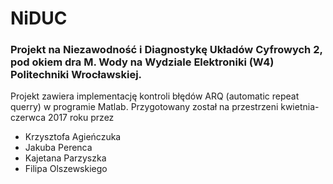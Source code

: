 # NiDUC

### Projekt na Niezawodność i Diagnostykę Układów Cyfrowych 2, pod okiem dra M. Wody na Wydziale Elektroniki (W4) Politechniki Wrocławskiej. 

Projekt zawiera implementację kontroli błędów ARQ (automatic repeat querry) w programie Matlab. Przygotowany został na przestrzeni kwietnia-czerwca 2017 roku przez
* Krzysztofa Agieńczuka
* Jakuba Perenca
* Kajetana Parzyszka
* Filipa Olszewskiego

